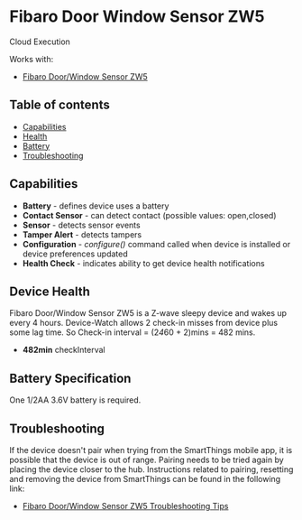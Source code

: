 # Fibaro Door Window Sensor ZW5

Cloud Execution

Works with: 

* [Fibaro Door/Window Sensor ZW5](https://www.smartthings.com/works-with-smartthings/sensors/fibaro-doorwindow-sensor)

## Table of contents

* [Capabilities](#capabilities)
* [Health](#device-health)
* [Battery](#battery-specification)
* [Troubleshooting](#troubleshooting)

## Capabilities

* **Battery** - defines device uses a battery
* **Contact Sensor** - can detect contact (possible values: open,closed)
* **Sensor** - detects sensor events
* **Tamper Alert** - detects tampers
* **Configuration** - _configure()_ command called when device is installed or device preferences updated
* **Health Check** - indicates ability to get device health notifications

## Device Health

Fibaro Door/Window Sensor ZW5 is a Z-wave sleepy device and wakes up every 4 hours.
Device-Watch allows 2 check-in misses from device plus some lag time. So Check-in interval = (2*4*60 + 2)mins = 482 mins.

* __482min__ checkInterval

## Battery Specification

One 1/2AA 3.6V battery is required.

## Troubleshooting

If the device doesn't pair when trying from the SmartThings mobile app, it is possible that the device is out of range.
Pairing needs to be tried again by placing the device closer to the hub.
Instructions related to pairing, resetting and removing the device from SmartThings can be found in the following link:
* [Fibaro Door/Window Sensor ZW5 Troubleshooting Tips](https://support.smartthings.com/hc/en-us/articles/204075194-Fibaro-Door-Window-Sensor)
